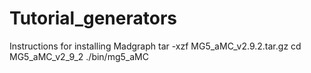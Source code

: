 # Tutorial_generators

Instructions for installing Madgraph
  tar -xzf MG5_aMC_v2.9.2.tar.gz
  cd MG5_aMC_v2_9_2
  ./bin/mg5_aMC
 
 
